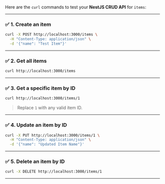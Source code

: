 Here are the `curl` commands to test your **NestJS CRUD API** for `items`:

---

### ✅ 1. Create an item

```bash
curl -X POST http://localhost:3000/items \
  -H "Content-Type: application/json" \
  -d '{"name": "Test Item"}'
```

---

### ✅ 2. Get all items

```bash
curl http://localhost:3000/items
```

---

### ✅ 3. Get a specific item by ID

```bash
curl http://localhost:3000/items/1
```

> Replace `1` with any valid item ID.

---

### ✅ 4. Update an item by ID

```bash
curl -X PUT http://localhost:3000/items/1 \
  -H "Content-Type: application/json" \
  -d '{"name": "Updated Item Name"}'
```

---

### ✅ 5. Delete an item by ID

```bash
curl -X DELETE http://localhost:3000/items/1
```

---
